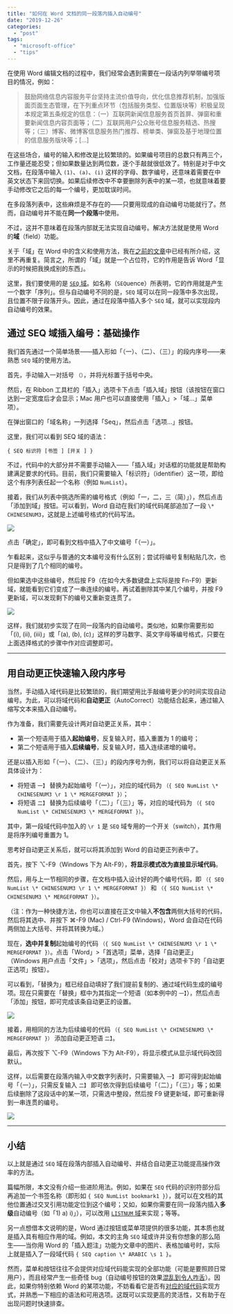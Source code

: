 ```yaml
---
title: "如何在 Word 文档的同一段落内插入自动编号"
date: "2019-12-26"
categories: 
  - "post"
tags: 
  - "microsoft-office"
  - "tips"
---
```


在使用 Word 编辑文档的过程中，我们经常会遇到需要在一段话内列举带编号项目的情况，例如：

> 鼓励网络信息内容服务平台坚持主流价值导向，优化信息推荐机制，加强版面页面生态管理，在下列重点环节（包括服务类型、位置版块等）积极呈现本规定第五条规定的信息：（一）互联网新闻信息服务首页首屏、弹窗和重要新闻信息内容页面等；（二）互联网用户公众账号信息服务精选、热搜等；（三）博客、微博客信息服务热门推荐、榜单类、弹窗及基于地理位置的信息服务版块等；\[…\]

在这些场合，编号的输入和修改是比较繁琐的。如果编号项目的总数只有两三个，工作量还能忍受；但如果数量达到两位数，逐个手敲就很低效了。特别是对于中文文档，在段落中输入 `(1)`、`(a)`、`(i)` 这样的字母、数字编号，还意味着需要在中英文状态下来回切换。如果后续修改中不幸要删除列表中的某一项，也就意味着要手动修改它之后的每一个编号，更加耽误时间。

在多段落列表中，这些麻烦是不存在的——只要用现成的自动编号功能就行了。然而，自动编号并不能在**同一个段落**中使用。

不过，这并不意味着在段落内部就无法实现自动编号。解决方法就是使用 Word 的**域**（field）功能。

关于「域」在 Word 中的含义和使用方法，我在[之前的文章](https://type.cyhsu.xyz/2019/10/embed-images-in-word-with-mail-merge/)中已经有所介绍，这里不再重复。简言之，所谓的「域」就是一个占位符，它的作用是告诉 Word「显示的时候把我换成别的东西」。

这里，我们要使用的是 [`SEQ` 域](https://support.office.com/en-us/article/field-codes-seq-sequence-field-062a387b-dfc9-4ef8-8235-29ee113d59be?ui=en-US&rs=en-US&ad=US)。如名称（`SEQ`uence）所表明，它的作用就是产生一个数字「序列」。但与自动编号不同的是，`SEQ` 域可以在同一段落中多次出现，且位置不限于段落开头。因此，通过在段落中插入多个 `SEQ` 域，就可以实现段内自动编号的效果。

## 通过 SEQ 域插入编号：基础操作

我们首先通过一个简单场景——插入形如「（一）、（二）、（三）」的段内序号——来熟悉 `SEQ` 域的使用方法。

首先，手动输入一对括号 `（）`，并将光标置于括号中央。

然后，在 Ribbon 工具栏的「插入」选项卡下点击「插入域」按钮（该按钮在窗口达到一定宽度后才会显示；Mac 用户也可以直接使用「插入」>「域…」菜单项）。

在弹出窗口的「域名称」一列选择「Seq」，然后点击「选项…」按钮。

这里，我们可以看到 SEQ 域的语法：

```
{ SEQ 标识符 [书签 ] [开关 ] }
```

不过，代码中的大部分并不需要手动输入——「插入域」对话框的功能就是帮助构建满足要求的代码。目前，我们只需要输入「标识符」（identifier）这一项，即给这个有序列表任起一个名称（例如 `NumList`）。

接着，我们从列表中挑选所需的编号格式（例如「一，二，三（简）」），然后点击「添加到域」按钮。可以看到，Word 自动在我们的域代码尾部追加了一段 `\* CHINESENUM3`，这就是上述编号格式的代码写法。

![](https://p178.p0.n0.cdn.getcloudapp.com/items/geur4yG1/insert-seq-field.png?v=1bc6fa7c450e7d12c3ce95e74a4070cc)

点击「确定」，即可看到文档中插入了中文编号「（一）」。

乍看起来，这似乎与普通的文本编号没有什么区别；尝试将编号复制粘贴几次，也只是得到了几个相同的编号。

但如果选中这些编号，然后按 F9（在如今大多数键盘上实际是按 Fn-F9）更新域，就能看到它们变成了一串连续的编号。再试着删除其中某几个编号，并按 F9 更新域，可以发现剩下的编号又重新变连贯了。

![](https://p178.p0.n0.cdn.getcloudapp.com/items/L1ukN9A2/update-seq-field.png?v=90bf369e404ded5ca6f12a57b48fcd60)

这样，我们就初步实现了在同一段落内的自动编号。类似地，如果你需要形如「(i), (ii), (iii)」或「(a), (b), (c)」这样的罗马数字、英文字母等编号格式，只要在上面选择格式的步骤中作对应调整即可。

* * *

## 用自动更正快速输入段内序号

当然，手动插入域代码是比较繁琐的，我们期望用比手敲编号更少的时间实现自动编号。为此，可以将域代码和**自动更正**（AutoCorrect）功能结合起来，通过输入缩写文本来插入自动编号。

作为准备，我们需要先设计两对自动更正关系，其中：

- 第一个短语用于插入**起始编号**，反复输入时，插入重置为 1 的编号；
- 第二个短语用于插入**后续编号**，反复输入时，插入连续递增的编号。

还是以插入形如「（一）、（二）、（三）」的段内序号为例，我们可以将自动更正关系具体设计为：

- 将短语 `一】` 替换为起始编号「（一）」，对应的域代码为 `（{ SEQ NumList \* CHINESENUM3 \r 1 \* MERGEFORMAT }）`；
- 将短语 `二】` 替换为后续编号「（二）」「（三）」等，对应的域代码为 `（{ SEQ NumList \* CHINESENUM3 \* MERGEFORMAT }）`。

其中，第一段域代码中加入的 `\r 1` 是 `SEQ` 域专用的一个开关（switch），其作用是将序列编号重置为 1。

思考好自动更正关系后，就可以将其添加到 Word 的自动更正列表中了。

首先，按下 ⌥-F9（Windows 下为 Alt-F9），**将显示模式改为直接显示域代码**。

然后，用与上一节相同的步骤，在文档中插入设计好的两个编号代码，即 `（{ SEQ NumList \* CHINESENUM3 \r 1 \* MERGEFORMAT }）` 和 `（{ SEQ NumList \* CHINESENUM3 \* MERGEFORMAT }）`。

（注：作为一种快捷方法，你也可以直接在正文中输入**不包含**两侧大括号的代码，然后将其选中、并按下 ⌘-F9 (Mac) / Ctrl-F9 (Windows)，Word 会自动在代码两侧加上大括号、并将其转换为域。）

现在，**选中并复制**起始编号的代码 `（{ SEQ NumList \* CHINESENUM3 \r 1 \* MERGEFORMAT }）`。点击「Word」>「首选项」菜单，选择「自动更正」（Windows 用户点击「文件」>「选项」，然后点击「校对」选项卡下的「自动更正选项」按钮）。

可以看到，「替换为」框已经自动填好了我们提前复制的、通过域代码生成的编号项。现在只需要在「替换」框中为其指定一个短语（如本例中的 `一】`），然后点击「添加」按钮，即可完成该条自动更正的设置。

![](https://p178.p0.n0.cdn.getcloudapp.com/items/YEudXWx6/create-autocorrect-entry.png?v=e5689c92e0093310c15eeeb8d77c4cf9)

接着，用相同的方法为后续编号的代码 `（{ SEQ NumList \* CHINESENUM3 \* MERGEFORMAT }）` 添加自动更正短语 `二】`。

最后，再次按下 ⌥-F9（Windows 下为 Alt-F9），将显示模式从显示域代码改回默认。

这样，以后需要在段落内输入中文数字列表时，只需要输入 `一】` 即可得到起始编号「（一）」，只需反复输入 `二】` 即可依次得到后续编号「（二）」「（三）」等；如果后续删除了这段话中的某一项，只需选中整段，然后按 F9 键更新域，即可重新得到一串连贯的编号。

![](https://p178.p0.n0.cdn.getcloudapp.com/items/NQuvJj66/result.gif?v=fac482b9c7a90b3629010549fad7dd2e)

* * *

## 小结

以上就是通过 `SEQ` 域在段落内部插入自动编号、并结合自动更正功能提高操作效率的方法。

篇幅所限，本文没有介绍一些进阶用法。例如，如果在 `SEQ` 代码的识别符部分后再追加一个书签名称（即形如 `{ SEQ NumList bookmark1 }`），就可以在文档的其他位置通过交叉引用功能定位到这个编号；又如，如果你需要在同一段落内插入**多级**自动编号（如「1) a) i)」），可以改用 [`LISTNUM` 域](https://support.office.com/en-us/article/listnum-field-557541b1-abb2-4959-a9f2-401639c8ff82)来实现；等等。

另一点想借本文说明的是，Word 通过按钮或菜单项提供的很多功能，其本质也就是插入具有相应作用的域。例如，本文的主角 `SEQ` 域或许并没有你想象的那么陌生——当你用 Word 的「插入题注」功能为文章中的图片、表格加编号时，实际上就是插入了一段域代码 `{ SEQ caption \* ARABIC \s 1 }`。

然而，菜单和按钮往往不会提供对应域代码能实现的全部功能（可能是要照顾日常用户），而且经常产生一些奇怪 bug（自动编号按钮的效果[混乱到令人咋舌](https://wordmvp.com/FAQs/Numbering/WordsNumberingExplained.htm)）。因此，如果你特别依赖 Word 的某项功能，不妨看看它是否有[对应的域代码](https://support.office.com/en-us/article/List-of-field-codes-in-Word-1ad6d91a-55a7-4a8d-b535-cf7888659a51)实现方式，并熟悉一下相应的语法和可用选项。这既可以实现更高的灵活性，又有助于在出现问题时快速排查。
